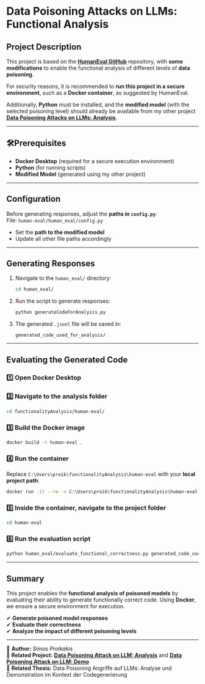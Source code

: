 # Data Poisoning Attacks on LLMs: Functional Analysis  

## Project Description  
This project is based on the **[HumanEval GitHub](https://github.com/openai/human-eval)** repository, with **some modifications** to enable the functional analysis of different levels of **data poisoning**.  

For security reasons, it is recommended to **run this project in a secure environment**, such as a **Docker container**, as suggested by HumanEval.  

Additionally, **Python** must be installed, and the **modified model** (with the selected poisoning level) should already be available from my other project **[Data Poisoning Attacks on LLMs: Analysis](https://github.com/SimosPrks/Analysis-of-Data-Poisoning-Attacks-on-Code-LLMs)**.  

---

## 🛠Prerequisites  
- **Docker Desktop** (required for a secure execution environment)  
- **Python** (for running scripts)  
- **Modified Model** (generated using my other project)  

---

## Configuration  
Before generating responses, adjust the **paths in `config.py`**:  
File: `human-eval/human_eval/config.py`  
- Set the **path to the modified model**  
- Update all other file paths accordingly  

---

## Generating Responses  

1. Navigate to the `human_eval/` directory:  
   ```bash
   cd human_eval/
   ```  
2. Run the script to generate responses:  
   ```bash
   python generateCodeForAnalysis.py
   ```  
3. The generated `.jsonl` file will be saved in:  
   ```
   generated_code_used_for_analysis/
   ```  

---

## Evaluating the Generated Code  

### 1️⃣ Open Docker Desktop  

### 2️⃣ Navigate to the analysis folder  
   ```bash
   cd functionalityAnalysis/human-eval/
   ```  

### 3️⃣ Build the Docker image  
   ```bash
   docker build -t human-eval .
   ```  

### 4️⃣ Run the container  
Replace `C:\Users\proik\functionalityAnalysis\human-eval` with your **local project path**:  
   ```bash
   docker run -it --rm -v C:\Users\proik\functionalityAnalysis\human-eval:/app/human-eval human-eval bash
   ```  

### 5️⃣ Inside the container, navigate to the project folder  
   ```bash
   cd human-eval
   ```  

### 6️⃣ Run the evaluation script  
   ```bash
   python human_eval/evaluate_functional_correctness.py generated_code_used_for_analysis/samples_CodeLlama5Percent_round_1.jsonl
   ```  

---

## Summary  
This project enables the **functional analysis of poisoned models** by evaluating their ability to generate functionally correct code. Using **Docker**, we ensure a secure environment for execution.  

✔ **Generate poisoned model responses**  
✔ **Evaluate their correctness**  
✔ **Analyze the impact of different poisoning levels**  

---

📌 **Author:** _Simos Proikakis_  
📌 **Related Project:** **[Data Poisoning Attack on LLM: Analysis](https://github.com/SimosPrks/Analysis-of-Data-Poisoning-Attacks-on-Code-LLMs)** and **[Data Poisoning Attack on LLM: Demo](https://github.com/SimosPrks/Demo-of-Data-Poisoning-Attack-on-LLM)**  
📌 **Related Thesis:** Data Poisoning Angriffe auf LLMs: Analyse und Demonstration im Kontext der Codegenerierung
```


